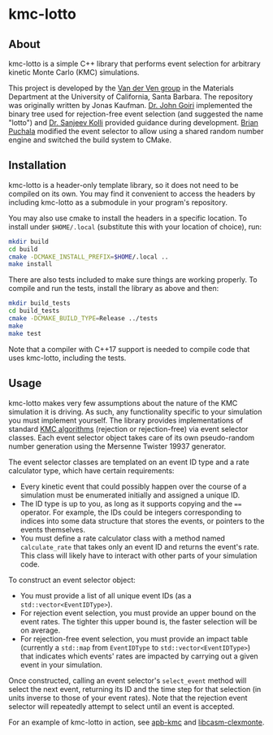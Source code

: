 # kmc-lotto

## About
kmc-lotto is a simple C++ library that performs event selection for arbitrary kinetic Monte Carlo (KMC) simulations.

This project is developed by the [Van der Ven group](https://labs.materials.ucsb.edu/vanderven/anton/) in the Materials Department at the University of California, Santa Barbara.
The repository was originally written by Jonas Kaufman.
[Dr. John Goiri](https://github.com/goirijo/) implemented the binary tree used for rejection-free event selection (and suggested the name "lotto") and [Dr. Sanjeev Kolli](https://github.com/skk74) provided guidance during development. [Brian Puchala](https://github.com/bpuchala) modified the event selector to allow using a shared random number engine and switched the build system to CMake.

## Installation
kmc-lotto is a header-only template library, so it does not need to be compiled on its own.
You may find it convenient to access the headers by including kmc-lotto as a submodule in your program's repository.

You may also use cmake to install the headers in a specific location. To install under `$HOME/.local` (substitute this with your location of choice), run:
```bash
mkdir build
cd build
cmake -DCMAKE_INSTALL_PREFIX=$HOME/.local ..
make install
```

There are also tests included to make sure things are working properly. To compile and run the tests, install the library as above and then:
```bash
mkdir build_tests
cd build_tests
cmake -DCMAKE_BUILD_TYPE=Release ../tests
make
make test
```

Note that a compiler with C++17 support is needed to compile code that uses kmc-lotto, including the tests.

## Usage
kmc-lotto makes very few assumptions about the nature of the KMC simulation it is driving.
As such, any functionality specific to your simulation you must implement yourself.
The library provides implementations of standard [KMC algorithms](https://en.wikipedia.org/wiki/Kinetic_Monte_Carlo#Algorithms) (rejection or rejection-free) via event selector classes.
Each event selector object takes care of its own pseudo-random number generation using the Mersenne Twister 19937 generator.

The event selector classes are templated on an event ID type and a rate calculator type, which have certain requirements:
* Every kinetic event that could possibly happen over the course of a simulation must be enumerated initially and assigned a unique ID.
* The ID type is up to you, as long as it supports copying and the `==` operator. For example, the IDs could be integers corresponding to indices into some data structure that stores the events, or pointers to the events themselves.
* You must define a rate calculator class with a method named `calculate_rate` that takes only an event ID and returns the event's rate. This class will likely have to interact with other parts of your simulation code.

To construct an event selector object:
* You must provide a list of all unique event IDs (as a `std::vector<EventIDType>`).
* For rejection event selection, you must provide an upper bound on the event rates. The tighter this upper bound is, the faster selection will be on average.
* For rejection-free event selection, you must provide an impact table (currently a `std::map` from `EventIDType` to `std::vector<EventIDType>`) that indicates which events' rates are impacted by carrying out a given event in your simulation.

Once constructed, calling an event selector's `select_event` method will select the next event, returning its ID and the time step for that selection (in units inverse to those of your event rates).
Note that the rejection event selector will repeatedly attempt to select until an event is accepted.

For an example of kmc-lotto in action, see [apb-kmc](https://github.com/jonaskaufman/apb-kmc) and [libcasm-clexmonte](https://github.com/prisms-center/CASMcode_clexmonte).
